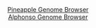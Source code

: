 <div id="Pineapple_Genome_Browser" align="center">
  <a href="https://igv.org/app/?sessionURL=blob:zZJdb9owFIb_i6VWmxQSJ4GERKqmQOnK6DcD1FZVdEic4OHYwTahFPHf51WbdrNK5WLTJF_YR_54z.NnhxoiFRUcxciz3Y7tushCaiE2Y6hqRq6gIgrFBTBFLCRJQSThGUHxDhWgNEzuLszJhda1ih2H6rpVAS.FrXwbKngRHDbKzkTl9AVjMBcStJDK6UlohEPLprUhc6hr27zt2x0nBw0OsHohuBJOTXiZbsx96a9SWhIuKpJWa6bpa4DU5DEZc7uAT8lsnGQZUWpEtsP8JBkNk6k_mDx8DvoPk.vz2SSYHY9pyUGvJTm5oqtEE7m8D0ejr_0yWybsZiOmQOXwyD89HjzXVBJ14oZu6Iddr90xYCjPyfP_1LMZ9MC.Pd1g924yW5w_BznrTTvQA8wexEWE3.h7byEmsrXxAGULGcYutnwcWB0vaP2Yul0L48jQkYKi.PHJQlpCtjTbH3dIb2tjC1JktX4Vx0JC5kSiuBVhHLpR5HXaYRtHkbu3dmgt2d9Deza5i0LsJZ4XpAVl5u9JnipeKxs4t5ussMuXA1m2BzI5m9OLEvu3I.iuF5c3R17v_gvvQnfwR5qBIWAef_1A0.p7Mv0T794TxNbzQ2Wbno5dja9Xy.DbdvBS5oZOpvpDJS6v2e2bgA6DUwhZgTb7TcUsfxrXgKTAtSk0VNE5ZVRvZ4aj2KDY9XwjLsoEE8ZEJMv5B2xhy.3gj78F9fdP..8-">Pineapple Genome Browser</a>
</div>
<div id="Alphonso_Genome_Browser" align="center">
  <a href="https://igv.org/app/?sessionURL=blob:zZNda9swGIX_iyBlA8cfchzXhjDcJlnapk3bfI2UYmRbtkVtyZUUO07If59WNnbTQXOxMdCF9CLpPefo0QHUmAvCKPAB1C1HtyygAZGzZo7KqsB3qMQC.CkqBNYAxynmmMYY.AeQIiHR8nGqTuZSVsI3DCKrboloxnRh66hEe0ZRI_SYlcYlKwoUMY4k48K44KhmBsnqboMjVFW66m3rjpEgiQxUVDmjghkVplnYqPvCX6Uww5SVOCy3hSRvAkKlR2lM9BR9CdbzII6xEDe4vUoGwc1VsLJHy83X_uVmOZusl_312ZxkFMktx4PkuuLDb1lzf.fMJ5OHx4Vsa9GBF1aUnzcde3g22lWEYzGwXOvc7rmwD1U0hCZ49z.5VoOc6HxzGe0wTZckgrN1M24X9zjLpwu2uR2969sGRw0ULN4qEkCcc9e3TM02.5oD.90fU.tcM01PpcMZAf7TswYkR_GL2v50ALKtFC9A4NftGzoaYDzBHPhdzzRdy_Og03N7pudZR.0Atrz4e9GOl4.ea8IAwn6YkkIqmJNQ0EroiFK9jlM925.Y5XQFW3M16k2HyU3QPMwWwVxmmK.i_fsM9ZR_1frt.ZTRjyj6J9R9RIguo1NRu31RP8rddeD4lsRBNXodFpN2QcYv1_evNor_GNFp8aSMl0iq_aqilj.JqxEniEpVqIkgESmIbNcqSdYA34K2AhfErGCKRMCz6JOpmZrlmJ9_A2ofn4_fAQ--">Alphonso Genome Browser</a>
</div>


